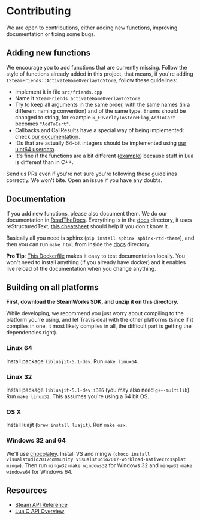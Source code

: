 # Contributing

We are open to contributions, either adding new functions, improving documentation or fixing some bugs.

## Adding new functions

We encourage you to add functions that are currently missing. Follow the style of functions already added in this project, that means, if you're adding `ISteamFriends::ActivateGameOverlayToStore`, follow these guidelines:
- Implement it in file `src/friends.cpp`
- Name it `SteamFriends.activateGameOverlayToStore`
- Try to keep all arguments in the same order, with the same names (in a different naming convention) and of the same type. Enums should be changed to string, for example `k_EOverlayToStoreFlag_AddToCart` becomes `"AddToCart"`.
- Callbacks and CallResults have a special way of being implemented: check [our documentation](https://luasteam.readthedocs.io/en/stable/getting_started.html#callbacks).
- IDs that are actually 64-bit integers should be implemented using [our uint64 userdata](https://github.com/uspgamedev/luasteam/blob/v1.0.1/src/common.hpp#L21-L24).
- It's fine if the functions are a bit different ([example](https://luasteam.readthedocs.io/en/stable/user_stats.html#userStats.downloadLeaderboardEntries)) because stuff in Lua is different than in C++.

Send us PRs even if you're not sure you're following these guidelines correctly. We won't bite. Open an issue if you have any doubts.

## Documentation

If you add new functions, please also document them.
We do our documentation in [ReadTheDocs](https://readthedocs.org/). Everything is in the [docs](docs/) directory, it uses reStructuredText, [this cheatsheet](https://github.com/ralsina/rst-cheatsheet/blob/master/rst-cheatsheet.rst) should help if you don't know it.

Basically all you need is sphinx (`pip install sphinx sphinx-rtd-theme`), and then you can run `make html` from inside the [docs](docs/) directory.

**Pro Tip**: [This Dockerfile](https://hub.docker.com/r/dldl/sphinx-server/) makes it easy to test documentation locally. You won't need to install anything (if you already have docker) and it enables live reload of the documentation when you change anything.

## Building on all platforms

**First, download the SteamWorks SDK, and unzip it on this directory.**

While developing, we recommend you just worry about compiling to the platform you're using, and let Travis deal with the other platforms (since if it compiles in one, it most likely compiles in all, the difficult part is getting the dependencies right).

### Linux 64

Install package `libluajit-5.1-dev`. Run `make linux64`.

### Linux 32

Install package `libluajit-5.1-dev:i386` (you may also need `g++-multilib`). Run `make linux32`. This assumes you're using a 64 bit OS.

### OS X

Install luajit (`brew install luajit`). Run `make osx`.

### Windows 32 and 64

We'll use [chocolatey](https://chocolatey.org). Install VS and mingw (`choco install visualstudio2017community visualstudio2017-workload-nativecrossplat mingw`). Then run `mingw32-make windows32` for Windows 32 and `mingw32-make windows64` for Windows 64.

## Resources
- [Steam API Reference](https://partner.steamgames.com/doc/api)
- [Lua C API Overview](https://www.lua.org/manual/5.1/manual.html#3)
